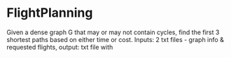 # FlightPlanning
Given a dense graph G that may or may not contain cycles, find the first 3 shortest paths based on either time or cost. Inputs: 2 txt files - graph info &amp; requested flights, output: txt file with
